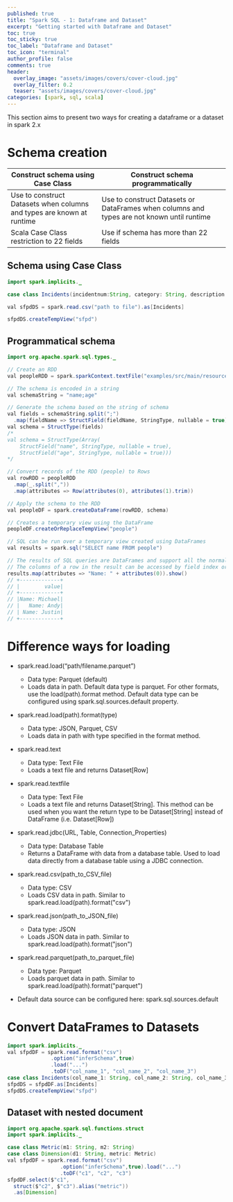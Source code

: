 ```yaml
---
published: true
title: "Spark SQL - 1: Dataframe and Dataset"
excerpt: "Getting started with Dataframe and Dataset"
toc: true
toc_sticky: true
toc_label: "Dataframe and Dataset"
toc_icon: "terminal"
author_profile: false
comments: true
header:
  overlay_image: "assets/images/covers/cover-cloud.jpg"
  overlay_filter: 0.2
  teaser: "assets/images/covers/cover-cloud.jpg"
categories: [spark, sql, scala]
---
```


This section aims to present two ways for creating a dataframe or a dataset in spark 2.x

# Schema creation

|Construct schema using Case Class|Construct schema programmatically |
|---|---|
|Use to construct Datasets when columns and types are known at runtime|Use to construct Datasets or DataFrames when columns and types are not known until runtime|
| Scala Case Class restriction to 22 fields |Use if schema has more than 22 fields| 

## Schema using Case Class

```java
import spark.implicits._

case class Incidents(incidentnum:String, category: String, description: String, dayofweek: String, date: String, time: String, ppdistrict: String, resolution: String, address: String, X: Double, Y: Double, pdid:String)

val sfpdDS = spark.read.csv("path to file").as[Incidents]

sfpdDS.createTempView("sfpd")
```

## Programmatical schema

```java
import org.apache.spark.sql.types._

// Create an RDD
val peopleRDD = spark.sparkContext.textFile("examples/src/main/resources/people.txt")

// The schema is encoded in a string
val schemaString = "name;age"

// Generate the schema based on the string of schema
val fields = schemaString.split(";")
  .map(fieldName => StructField(fieldName, StringType, nullable = true))
val schema = StructType(fields)
/*
val schema = StructType(Array(
    StructField("name", StringType, nullable = true),
    StructField("age", StringType, nullable = true)))
*/

// Convert records of the RDD (people) to Rows
val rowRDD = peopleRDD
  .map(_.split(","))
  .map(attributes => Row(attributes(0), attributes(1).trim))

// Apply the schema to the RDD
val peopleDF = spark.createDataFrame(rowRDD, schema)

// Creates a temporary view using the DataFrame
peopleDF.createOrReplaceTempView("people")

// SQL can be run over a temporary view created using DataFrames
val results = spark.sql("SELECT name FROM people")

// The results of SQL queries are DataFrames and support all the normal RDD operations
// The columns of a row in the result can be accessed by field index or by field name
results.map(attributes => "Name: " + attributes(0)).show()
// +-------------+
// |        value|
// +-------------+
// |Name: Michael|
// |   Name: Andy|
// | Name: Justin|
// +-------------+
```

# Difference ways for loading
* spark.read.load(“path/filename.parquet”)
  
  * Data type: Parquet (default)
  * Loads data in path. Default data type is parquet. For other formats, use the load(path).format method. Default data type can be configured using spark.sql.sources.default property.

* spark.read.load(path).format(type)
  
  * Data type: JSON, Parquet, CSV
  * Loads data in path with type specified in the format method.

* spark.read.text
  
  * Data type: Text File
  * Loads a text file and returns Dataset[Row]

* spark.read.textfile
  
  * Data type: Text File
  * Loads a text file and returns Dataset[String]. This method can be used when you want the return type to be Dataset[String] instead of DataFrame (i.e. Dataset[Row])

* spark.read.jdbc(URL, Table, Connection_Properties)
  * Data type: Database Table
  * Returns a DataFrame with data from a database table. Used to load data directly from a database table using a JDBC connection.

* spark.read.csv(path_to_CSV_file)
  * Data type: CSV
  * Loads CSV data in path. Similar to spark.read.load(path).format("csv")

* spark.read.json(path_to_JSON_file)
  * Data type: JSON
  * Loads JSON data in path. Similar to spark.read.load(path).format("json")

* spark.read.parquet(path_to_parquet_file)
  * Data type: Parquet
  * Loads parquet data in path. Similar to spark.read.load(path).format("parquet")

* Default data source can be configured here: spark.sql.sources.default

# Convert DataFrames to Datasets

```java
import spark.implicits._
val sfpdDF = spark.read.format("csv")
              .option("inferSchema",true)
              .load("...")
              .toDF("col_name_1", "col_name_2", "col_name_3")
case class Incidents(col_name_1: String, col_name_2: String, col_name_3: String)
sfpdDS = sfpdDF.as[Incidents]
sfpdDS.createTempView("sfpd")
```

## Dataset with nested document
```java
import org.apache.spark.sql.functions.struct
import spark.implicits._

case class Metric(m1: String, m2: String)
case class Dimension(d1: String, metric: Metric)
val sfpdDF = spark.read.format("csv")
                 .option("inferSchema",true).load("...")
                 .toDF("c1", "c2", "c3")
sfpdDF.select($"c1", 
  struct($"c2", $"c3").alias("metric"))
  .as[Dimension]
```